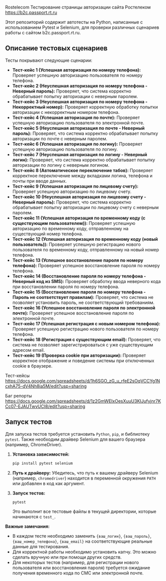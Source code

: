 Rostelecom
Тестирование страницы авторизации сайта Ростелеком  https://b2c.passport.rt.ru

Этот репозиторий содержит автотесты на Python, написанные с использованием Pytest и Selenium, для проверки различных сценариев работы с сайтом b2c.passport.rt.ru.

## Описание тестовых сценариев

Тесты покрывают следующие сценарии:

* **Тест-кейс 1 (Успешная авторизация по номеру телефона):** Проверяет успешную авторизацию пользователя по номеру телефона.
* **Тест-кейс 2 (Неуспешная авторизация по номеру телефона - Неверный пароль):** Проверяет, что система корректно обрабатывает попытку авторизации с неверным паролем.
* **Тест-кейс 3 (Неуспешная авторизация по номеру телефона - Некорректный номер):** Проверяет корректную обработку попытки авторизации с некорректным номером телефона.
* **Тест-кейс 4 (Успешная авторизация по почте):** Проверяет успешную авторизацию пользователя по электронной почте.
* **Тест-кейс 5 (Неуспешная авторизация по почте - Неверный пароль):** Проверяет, что система корректно обрабатывает попытку авторизации по почте с неверным паролем.
* **Тест-кейс 6 (Успешная авторизация по логину):** Проверяет успешную авторизацию пользователя по логину.
* **Тест-кейс 7 (Неуспешная авторизация по логину - Неверный логин):** Проверяет, что система корректно обрабатывает попытку авторизации по логину с неверным логином.
* **Тест-кейс 8 (Автоматическое переключение табов):** Проверяет корректное переключение между вкладками логина, телефона и почты при вводе данных.
* **Тест-кейс 9 (Успешная авторизация по лицевому счету):** Проверяет успешную авторизацию по лицевому счету.
* **Тест-кейс 10 (Неуспешная авторизация по лицевому счету - Неверный пароль):** Проверяет, что система корректно обрабатывает попытку авторизации по лицевому счету с неверным паролем.
* **Тест-кейс 11 (Успешная авторизация по временному коду (с существующим пользователем)):** Проверяет успешную авторизацию по временному коду, отправленному на существующий номер телефона.
* **Тест-кейс 12 (Успешная авторизация по временному коду (новый пользователь)):** Проверяет успешную регистрацию нового пользователя по временному коду, отправленному на новый номер телефона.
* **Тест-кейс 13 (Успешное восстановление пароля по номеру телефона):** Проверяет успешное восстановление пароля по номеру телефона.
* **Тест-кейс 14 (Восстановление пароля по номеру телефона - Неверный код из SMS):** Проверяет обработку ввода неверного кода при восстановлении пароля по номеру телефона.
* **Тест-кейс 15 (Восстановление пароля по номеру телефона - Пароль не соответствует правилам):** Проверяет, что система не позволяет установить пароль, не соответствующий требованиям.
* **Тест-кейс 16 (Успешное восстановление пароля по электронной почте):** Проверяет успешное восстановление пароля по электронной почте.
* **Тест-кейс 17 (Успешная регистрация с новым номером телефона):** Проверяет успешную регистрацию нового пользователя по номеру телефона.
* **Тест-кейс 18 (Регистрация с существующим email):** Проверяет, что система не позволяет зарегистрироваться с уже существующим адресом email.
* **Тест-кейс 19 (Проверка cookie при авторизации):** Проверяет корректное отображение и поведение системы при отключенных cookie в браузере.

Тест-кейсы
https://docs.google.com/spreadsheets/d/1h6SGO_zG_u_rfeE2sOqVCCYg1NcxhA75-dV4Nh8ia5M/edit?usp=sharing

Баг репорты
https://docs.google.com/spreadsheets/d/1z2GmWEIxOesXuuU3KIJufyjnr7KCc07-EJAUTwvUCI8/edit?usp=sharing

## Запуск тестов

Для запуска тестов требуется установить `Python`, `pip`, и библиотеку `pytest`. Также необходим драйвер Selenium для вашего браузера (например, ChromeDriver).

1.  **Установка зависимостей:**
    ```bash
    pip install pytest selenium
    ```

2.  **Путь к драйверу:** Убедитесь, что путь к вашему драйверу Selenium (например, `chromedriver`) находится в переменной окружения `PATH` или добавлен в код как аргумент.

3. **Запуск тестов:**
    ```bash
    pytest
    ```
    Это выполнит все тестовые файлы в текущей директории, которые начинаются с `test_`.

**Важные замечания:**

*   В каждом тесте необходимо заменить `{ваш_логин}`, `{ваш_пароль}`, `{ваш_номер_телефона}`, `{ваш_email}` на соответствующие реальные данные для тестирования.
*  Для корректной работы необходимо установить капчу. Это можно сделать вручную или при помощи других средств.
*   Для некоторых тестов (например, для регистрации нового пользователя или восстановления пароля) требуется ожидание получения временного кода по СМС или электронной почте.
